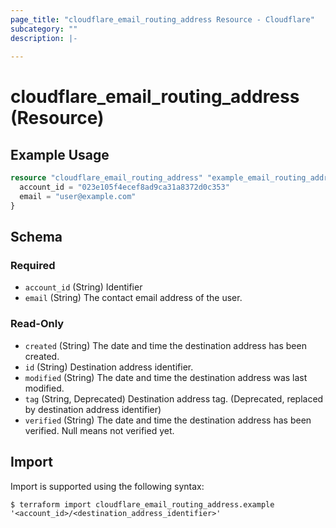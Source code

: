 ```yaml
---
page_title: "cloudflare_email_routing_address Resource - Cloudflare"
subcategory: ""
description: |-
  
---
```


# cloudflare_email_routing_address (Resource)



## Example Usage

```terraform
resource "cloudflare_email_routing_address" "example_email_routing_address" {
  account_id = "023e105f4ecef8ad9ca31a8372d0c353"
  email = "user@example.com"
}
```

<!-- schema generated by tfplugindocs -->
## Schema

### Required

- `account_id` (String) Identifier
- `email` (String) The contact email address of the user.

### Read-Only

- `created` (String) The date and time the destination address has been created.
- `id` (String) Destination address identifier.
- `modified` (String) The date and time the destination address was last modified.
- `tag` (String, Deprecated) Destination address tag. (Deprecated, replaced by destination address identifier)
- `verified` (String) The date and time the destination address has been verified. Null means not verified yet.

## Import

Import is supported using the following syntax:

```shell
$ terraform import cloudflare_email_routing_address.example '<account_id>/<destination_address_identifier>'
```
